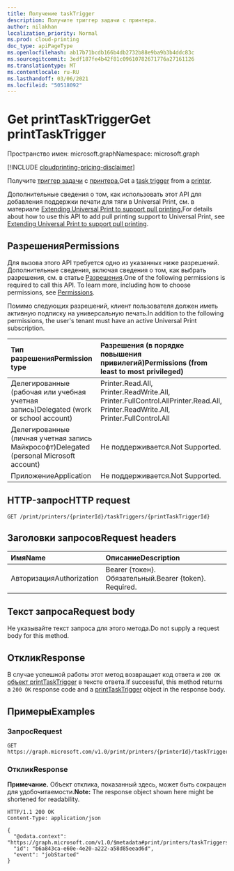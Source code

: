 ```yaml
---
title: Получение taskTrigger
description: Получите триггер задачи с принтера.
author: nilakhan
localization_priority: Normal
ms.prod: cloud-printing
doc_type: apiPageType
ms.openlocfilehash: ab17b71bcdb166b4db2732b88e9ba9b3b4ddc83c
ms.sourcegitcommit: 3edf187fe4b42f81c09610782671776a27161126
ms.translationtype: MT
ms.contentlocale: ru-RU
ms.lasthandoff: 03/06/2021
ms.locfileid: "50518092"
---
```

# <a name="get-printtasktrigger"></a><span data-ttu-id="f7cce-103">Get printTaskTrigger</span><span class="sxs-lookup"><span data-stu-id="f7cce-103">Get printTaskTrigger</span></span>

<span data-ttu-id="f7cce-104">Пространство имен: microsoft.graph</span><span class="sxs-lookup"><span data-stu-id="f7cce-104">Namespace: microsoft.graph</span></span>

[!INCLUDE [cloudprinting-pricing-disclaimer](../../includes/cloudprinting-pricing-disclaimer.md)]

<span data-ttu-id="f7cce-105">Получите [триггер задачи](../resources/printtasktrigger.md) с [принтера.](../resources/printer.md)</span><span class="sxs-lookup"><span data-stu-id="f7cce-105">Get a [task trigger](../resources/printtasktrigger.md) from a [printer](../resources/printer.md).</span></span>

<span data-ttu-id="f7cce-106">Дополнительные сведения о том, как использовать этот API для добавления поддержки печати для тяги в Universal Print, см. в материале [Extending Universal Print to support pull printing.](/graph/universal-print-concept-overview#extending-universal-print-to-support-pull-printing)</span><span class="sxs-lookup"><span data-stu-id="f7cce-106">For details about how to use this API to add pull printing support to Universal Print, see [Extending Universal Print to support pull printing](/graph/universal-print-concept-overview#extending-universal-print-to-support-pull-printing).</span></span>

## <a name="permissions"></a><span data-ttu-id="f7cce-107">Разрешения</span><span class="sxs-lookup"><span data-stu-id="f7cce-107">Permissions</span></span>
<span data-ttu-id="f7cce-p101">Для вызова этого API требуется одно из указанных ниже разрешений. Дополнительные сведения, включая сведения о том, как выбрать разрешения, см. в статье [Разрешения](/graph/permissions-reference).</span><span class="sxs-lookup"><span data-stu-id="f7cce-p101">One of the following permissions is required to call this API. To learn more, including how to choose permissions, see [Permissions](/graph/permissions-reference).</span></span>

<span data-ttu-id="f7cce-110">Помимо следующих разрешений, клиент пользователя должен иметь активную подписку на универсальную печать.</span><span class="sxs-lookup"><span data-stu-id="f7cce-110">In addition to the following permissions, the user's tenant must have an active Universal Print subscription.</span></span>

|<span data-ttu-id="f7cce-111">Тип разрешения</span><span class="sxs-lookup"><span data-stu-id="f7cce-111">Permission type</span></span> | <span data-ttu-id="f7cce-112">Разрешения (в порядке повышения привилегий)</span><span class="sxs-lookup"><span data-stu-id="f7cce-112">Permissions (from least to most privileged)</span></span> |
|:---------------|:--------------------------------------------|
|<span data-ttu-id="f7cce-113">Делегированные (рабочая или учебная учетная запись)</span><span class="sxs-lookup"><span data-stu-id="f7cce-113">Delegated (work or school account)</span></span>| <span data-ttu-id="f7cce-114">Printer.Read.All, Printer.ReadWrite.All, Printer.FullControl.All</span><span class="sxs-lookup"><span data-stu-id="f7cce-114">Printer.Read.All, Printer.ReadWrite.All, Printer.FullControl.All</span></span> |
|<span data-ttu-id="f7cce-115">Делегированные (личная учетная запись Майкрософт)</span><span class="sxs-lookup"><span data-stu-id="f7cce-115">Delegated (personal Microsoft account)</span></span>|<span data-ttu-id="f7cce-116">Не поддерживается.</span><span class="sxs-lookup"><span data-stu-id="f7cce-116">Not Supported.</span></span>|
|<span data-ttu-id="f7cce-117">Приложение</span><span class="sxs-lookup"><span data-stu-id="f7cce-117">Application</span></span>|<span data-ttu-id="f7cce-118">Не поддерживается.</span><span class="sxs-lookup"><span data-stu-id="f7cce-118">Not Supported.</span></span>|

## <a name="http-request"></a><span data-ttu-id="f7cce-119">HTTP-запрос</span><span class="sxs-lookup"><span data-stu-id="f7cce-119">HTTP request</span></span>

<!-- {
  "blockType": "ignored"
}
-->
``` http
GET /print/printers/{printerId}/taskTriggers/{printTaskTriggerId}
```

## <a name="request-headers"></a><span data-ttu-id="f7cce-120">Заголовки запросов</span><span class="sxs-lookup"><span data-stu-id="f7cce-120">Request headers</span></span>
|<span data-ttu-id="f7cce-121">Имя</span><span class="sxs-lookup"><span data-stu-id="f7cce-121">Name</span></span>|<span data-ttu-id="f7cce-122">Описание</span><span class="sxs-lookup"><span data-stu-id="f7cce-122">Description</span></span>|
|:---|:---|
|<span data-ttu-id="f7cce-123">Авторизация</span><span class="sxs-lookup"><span data-stu-id="f7cce-123">Authorization</span></span>|<span data-ttu-id="f7cce-p102">Bearer {токен}. Обязательный.</span><span class="sxs-lookup"><span data-stu-id="f7cce-p102">Bearer {token}. Required.</span></span>|

## <a name="request-body"></a><span data-ttu-id="f7cce-126">Текст запроса</span><span class="sxs-lookup"><span data-stu-id="f7cce-126">Request body</span></span>
<span data-ttu-id="f7cce-127">Не указывайте текст запроса для этого метода.</span><span class="sxs-lookup"><span data-stu-id="f7cce-127">Do not supply a request body for this method.</span></span>

## <a name="response"></a><span data-ttu-id="f7cce-128">Отклик</span><span class="sxs-lookup"><span data-stu-id="f7cce-128">Response</span></span>

<span data-ttu-id="f7cce-129">В случае успешной работы этот метод возвращает код ответа и `200 OK` [объект printTaskTrigger](../resources/printtasktrigger.md) в тексте ответа.</span><span class="sxs-lookup"><span data-stu-id="f7cce-129">If successful, this method returns a `200 OK` response code and a [printTaskTrigger](../resources/printtasktrigger.md) object in the response body.</span></span>

## <a name="examples"></a><span data-ttu-id="f7cce-130">Примеры</span><span class="sxs-lookup"><span data-stu-id="f7cce-130">Examples</span></span>

### <a name="request"></a><span data-ttu-id="f7cce-131">Запрос</span><span class="sxs-lookup"><span data-stu-id="f7cce-131">Request</span></span>
<!-- {
  "blockType": "request",
  "name": "get_printtasktrigger"
}
-->
``` http
GET https://graph.microsoft.com/v1.0/print/printers/{printerId}/taskTriggers/{printTaskTriggerId}
```


### <a name="response"></a><span data-ttu-id="f7cce-132">Отклик</span><span class="sxs-lookup"><span data-stu-id="f7cce-132">Response</span></span>
<span data-ttu-id="f7cce-133">**Примечание.** Объект отклика, показанный здесь, может быть сокращен для удобочитаемости.</span><span class="sxs-lookup"><span data-stu-id="f7cce-133">**Note:** The response object shown here might be shortened for readability.</span></span>
<!-- {
  "blockType": "response",
  "truncated": true,
  "@odata.type": "microsoft.graph.printTaskTrigger"
}
-->
``` http
HTTP/1.1 200 OK
Content-Type: application/json

{
  "@odata.context": "https://graph.microsoft.com/v1.0/$metadata#print/printers/taskTriggers/$entity",
  "id": "b6a843ca-e60e-4e20-a222-a58d85eead6d",
  "event": "jobStarted"
}
```

